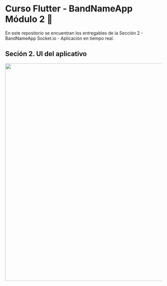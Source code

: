 # Curso Flutter - BandNameApp Módulo 2 📱
En este repositorio se encuentran los entregables de la Sección 2 - BandNameApp Socket.io - Aplicación en tiempo real.

## Seción 2. UI del aplicativo
<p align="center"><img width="700" src="https://github.com/DianaEspitia/Curso-Flutter-BandNameApp-S2/blob/main/repo_images/Modulo2.gif"></p>
